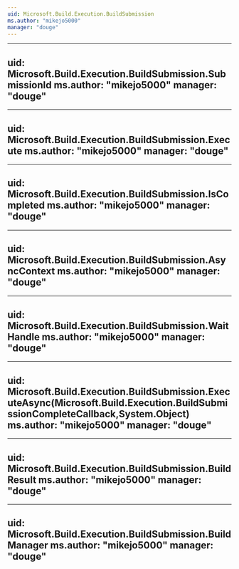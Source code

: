 ```yaml
---
uid: Microsoft.Build.Execution.BuildSubmission
ms.author: "mikejo5000"
manager: "douge"
---
```


---
uid: Microsoft.Build.Execution.BuildSubmission.SubmissionId
ms.author: "mikejo5000"
manager: "douge"
---

---
uid: Microsoft.Build.Execution.BuildSubmission.Execute
ms.author: "mikejo5000"
manager: "douge"
---

---
uid: Microsoft.Build.Execution.BuildSubmission.IsCompleted
ms.author: "mikejo5000"
manager: "douge"
---

---
uid: Microsoft.Build.Execution.BuildSubmission.AsyncContext
ms.author: "mikejo5000"
manager: "douge"
---

---
uid: Microsoft.Build.Execution.BuildSubmission.WaitHandle
ms.author: "mikejo5000"
manager: "douge"
---

---
uid: Microsoft.Build.Execution.BuildSubmission.ExecuteAsync(Microsoft.Build.Execution.BuildSubmissionCompleteCallback,System.Object)
ms.author: "mikejo5000"
manager: "douge"
---

---
uid: Microsoft.Build.Execution.BuildSubmission.BuildResult
ms.author: "mikejo5000"
manager: "douge"
---

---
uid: Microsoft.Build.Execution.BuildSubmission.BuildManager
ms.author: "mikejo5000"
manager: "douge"
---
